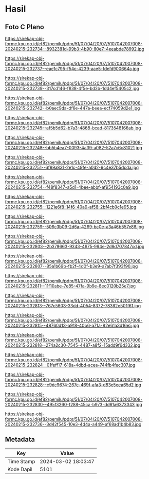# Hasil

## Foto C Plano

https://sirekap-obj-formc.kpu.go.id/ef82/pemilu/pdpr/51/07/04/20/07/5107042007008-20240215-232734--8932381d-99b3-4b90-80e7-4eeabde78992.jpg

https://sirekap-obj-formc.kpu.go.id/ef82/pemilu/pdpr/51/07/04/20/07/5107042007008-20240215-232737--eae1c795-f54c-4239-aae5-fdefd900664a.jpg

https://sirekap-obj-formc.kpu.go.id/ef82/pemilu/pdpr/51/07/04/20/07/5107042007008-20240215-232739--317cd146-f838-4f5e-bd3b-1dd4ef5405c2.jpg

https://sirekap-obj-formc.kpu.go.id/ef82/pemilu/pdpr/51/07/04/20/07/5107042007008-20240215-232742--b0aec9da-df6e-447a-beea-ecf74059d2e1.jpg

https://sirekap-obj-formc.kpu.go.id/ef82/pemilu/pdpr/51/07/04/20/07/5107042007008-20240215-232745--af5b5d62-b7a3-4868-bcad-8173548166ab.jpg

https://sirekap-obj-formc.kpu.go.id/ef82/pemilu/pdpr/51/07/04/20/07/5107042007008-20240215-232748--bb5b4ea7-0093-4a39-a082-52a7c6c81021.jpg

https://sirekap-obj-formc.kpu.go.id/ef82/pemilu/pdpr/51/07/04/20/07/5107042007008-20240215-232751--6f89a831-2e1c-49fe-a0d2-9c4e37b5dcda.jpg

https://sirekap-obj-formc.kpu.go.id/ef82/pemilu/pdpr/51/07/04/20/07/5107042007008-20240215-232754--f48f8347-a5d1-4bee-abbf-af954193c0a9.jpg

https://sirekap-obj-formc.kpu.go.id/ef82/pemilu/pdpr/51/07/04/20/07/5107042007008-20240215-232755--1221e6f8-14f6-40a9-af58-2bf4cb0c1e95.jpg

https://sirekap-obj-formc.kpu.go.id/ef82/pemilu/pdpr/51/07/04/20/07/5107042007008-20240215-232759--506c3b09-2d6a-4269-bc0e-a3a46b557e86.jpg

https://sirekap-obj-formc.kpu.go.id/ef82/pemilu/pdpr/51/07/04/20/07/5107042007008-20240215-232803--2b378663-9343-4975-964e-2d6d707847cd.jpg

https://sirekap-obj-formc.kpu.go.id/ef82/pemilu/pdpr/51/07/04/20/07/5107042007008-20240215-232807--85a1b69b-fb2f-4d0f-b3e9-a7ab7f393f90.jpg

https://sirekap-obj-formc.kpu.go.id/ef82/pemilu/pdpr/51/07/04/20/07/5107042007008-20240215-232811--11f10abe-7e85-47fa-9b9e-8ec0120b25e7.jpg

https://sirekap-obj-formc.kpu.go.id/ef82/pemilu/pdpr/51/07/04/20/07/5107042007008-20240215-232813--767c5603-33dd-4054-8372-78362e501f61.jpg

https://sirekap-obj-formc.kpu.go.id/ef82/pemilu/pdpr/51/07/04/20/07/5107042007008-20240215-232815--48760d13-a918-40b6-a71a-82e61a3d16e5.jpg

https://sirekap-obj-formc.kpu.go.id/ef82/pemilu/pdpr/51/07/04/20/07/5107042007008-20240215-232818--274a2c30-7545-4487-a8f2-15add9f6d332.jpg

https://sirekap-obj-formc.kpu.go.id/ef82/pemilu/pdpr/51/07/04/20/07/5107042007008-20240215-232824--01feff17-618a-4dbd-acea-744fb4fec307.jpg

https://sirekap-obj-formc.kpu.go.id/ef82/pemilu/pdpr/51/07/04/20/07/5107042007008-20240215-232828--c9dc9674-267c-469f-afa3-d83e5eea65d2.jpg

https://sirekap-obj-formc.kpu.go.id/ef82/pemilu/pdpr/51/07/04/20/07/5107042007008-20240215-232830--495f3260-f288-45ca-b973-dd61a6373343.jpg

https://sirekap-obj-formc.kpu.go.id/ef82/pemilu/pdpr/51/07/04/20/07/5107042007008-20240215-232736--3d42f545-10e3-4d4a-a449-af68ad1b4b83.jpg


## Metadata

| Key        | Value               |
| ---------- | ------------------- |
| Time Stamp | 2024-03-02 18:03:47 |
| Kode Dapil | 5101                |



